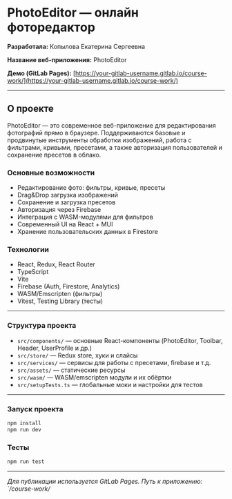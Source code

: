 # PhotoEditor — онлайн фоторедактор

**Разработала:** Копылова Екатерина Сергеевна

**Название веб-приложения:** PhotoEditor

**Демо (GitLab Pages):** [https://your-gitlab-username.gitlab.io/course-work/](https://your-gitlab-username.gitlab.io/course-work/)

---

## О проекте

PhotoEditor — это современное веб-приложение для редактирования фотографий прямо в браузере. Поддерживаются базовые и продвинутые инструменты обработки изображений, работа с фильтрами, кривыми, пресетами, а также авторизация пользователей и сохранение пресетов в облако.

### Основные возможности

- Редактирование фото: фильтры, кривые, пресеты
- Drag&Drop загрузка изображений
- Сохранение и загрузка пресетов
- Авторизация через Firebase
- Интеграция с WASM-модулями для фильтров
- Современный UI на React + MUI
- Хранение пользовательских данных в Firestore

### Технологии

- React, Redux, React Router
- TypeScript
- Vite
- Firebase (Auth, Firestore, Analytics)
- WASM/Emscripten (фильтры)
- Vitest, Testing Library (тесты)

---

### Структура проекта

- `src/components/` — основные React-компоненты (PhotoEditor, Toolbar, Header, UserProfile и др.)
- `src/store/` — Redux store, хуки и слайсы
- `src/services/` — сервисы для работы с пресетами, firebase и т.д.
- `src/assets/` — статические ресурсы
- `src/wasm/` — WASM/emscripten модули и их обёртки
- `src/setupTests.ts` — глобальные моки и настройки для тестов

---

### Запуск проекта

```bash
npm install
npm run dev
```

### Тесты

```bash
npm run test
```

---

_Для публикации используется GitLab Pages. Путь к приложению: `/course-work/_
